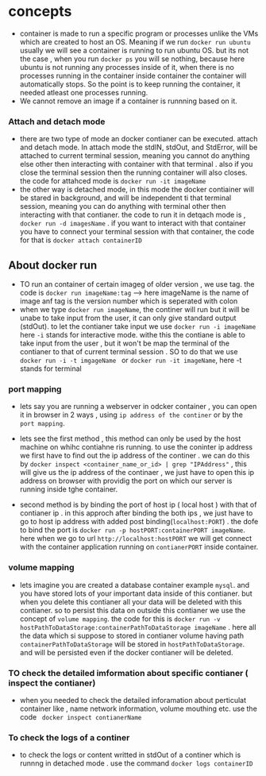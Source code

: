 # concepts

- container is made to run a specific program or processes unlike the VMs which are created to host an OS. Meaning if we run `docker run ubuntu` usually we will see a container is running to run ubuntu OS. but its not the case , when you run `docker ps` you will se nothing, because here ubuntu is not running any processes inside of it, when there is no processes running in the container inside container the container will automatically stops. So the point is to keep running the container, it needed atleast one processes running.
- We cannot remove an image if a container is runnning based on it.

### Attach and detach mode
  - there are two type of mode an docker contianer can be executed. attach and detach mode. In attach mode the stdIN, stdOut, and StdError, will be attached to current terminal session, meaning you cannot do anything else other then interacting with container with that terminal . also if you close the terminal session then the running container will also closes. the code for attahced mode is `docker run -it imageName`
  - the other way is detached mode, in this mode the docker contiainer will be stared in background, and will be independent ti that terminal session, meaning you can do anything with terminal other then interacting with  that contianer. the code to run it in detqach mode is , `docker run -d imagesName` . if you want to interact with that container you have to connect your terminal session with that container, the code for that is `docker attach containerID`

## About docker run

- TO run an container of certain imageg of older version , we use tag. the code is `docker run imageName:tag` --> here imageName is the name of image anf tag is the version number which is seperated with colon
-  when we type `docker run imageName`, the continer will run but it will be unabe to take input from the user, it can only give standard output (stdOut). to let the contianer take input we use `docker run -i imageName` here `-i` stands for interactive mode. withe this the contiane is able to take input from the user , but it won't be map the terminal of the contianer to that of current terminal session . SO to do that we use `docker run -i -t imgageName ` or `docker run -it imageName`, here -t stands for terminal

### port mapping

- lets say you are running a webserver in odcker container , you can open it in browser in 2 ways , using `ip address of the continer` or by the `port mapping`. 

- lets see the first method , this method can only be used by the host machine on whihc contiahne ris running. to use the coninter ip address we first have to find out the ip address of the continer . we can do this by `docker inspect <container_name_or_id> | grep "IPAddress"` , this will give us the ip address of the continaer , we just have to open this ip address on browser with providig the port on which our server is running inside tghe container.
- second method is by binding the port of host ip ( local host ) with that of contianer ip . in this approch after binding the both ips , we just have to go to host ip address with added post binding(`localhost:PORT`) . the dofe to bind the port is `docker run -p hostPORT:containerPORT imageName`. here when we go to url `http://localhost:hostPORT` we will get connect with the container application running on `contianerPORT` inside container.

### volume mapping

- lets imagine you are created a database container example `mysql`. and you have stored lots of your important data inside of this contianer. but when you delete this contianer all your data will be deleted with this contianer. so to persist this data on outside this contianer we use the concept of `volume mapping`. the code for this is `docker run -v hostPathToDataStorage:containerPathToDataStorage imageName` . here all the data which si suppose to stored in contianer volume having path `containerPathToDataStorage` will be stored in `hostPathToDataStorage`. and will be persisted even if the docker contianer will be deleted.


### TO check the detailed imformation about specific contianer ( inspect the contianer)
- when you needed to check the detailed inforamation about perticulat container like , name network information, volume mouthing etc. use the code ` docker inspect contianerName`

### To check the logs of a continer

- to check the logs or content writted in stdOut of a continer which is runnng in detached mode . use the command `docker logs containerID`
